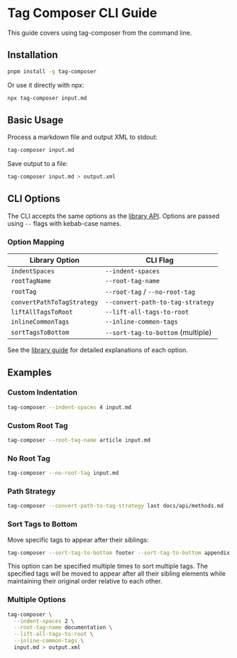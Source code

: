 # Tag Composer CLI Guide

This guide covers using tag-composer from the command line.

## Installation

```bash
pnpm install -g tag-composer
```

Or use it directly with npx:

```bash
npx tag-composer input.md
```

## Basic Usage

Process a markdown file and output XML to stdout:

```bash
tag-composer input.md
```

Save output to a file:

```bash
tag-composer input.md > output.xml
```

## CLI Options

The CLI accepts the same options as the [library API](./lib.md#options). Options are passed using `--` flags with kebab-case names.

### Option Mapping

| Library Option             | CLI Flag                          |
| -------------------------- | --------------------------------- |
| `indentSpaces`             | `--indent-spaces`                 |
| `rootTagName`              | `--root-tag-name`                 |
| `rootTag`                  | `--root-tag` / `--no-root-tag`    |
| `convertPathToTagStrategy` | `--convert-path-to-tag-strategy`  |
| `liftAllTagsToRoot`        | `--lift-all-tags-to-root`         |
| `inlineCommonTags`         | `--inline-common-tags`            |
| `sortTagsToBottom`         | `--sort-tag-to-bottom` (multiple) |

See the [library guide](./lib.md#options) for detailed explanations of each option.

## Examples

### Custom Indentation

```bash
tag-composer --indent-spaces 4 input.md
```

### Custom Root Tag

```bash
tag-composer --root-tag-name article input.md
```

### No Root Tag

```bash
tag-composer --no-root-tag input.md
```

### Path Strategy

```bash
tag-composer --convert-path-to-tag-strategy last docs/api/methods.md
```

### Sort Tags to Bottom

Move specific tags to appear after their siblings:

```bash
tag-composer --sort-tag-to-bottom footer --sort-tag-to-bottom appendix input.md
```

This option can be specified multiple times to sort multiple tags. The specified tags will be moved to appear after all their sibling elements while maintaining their original order relative to each other.

### Multiple Options

```bash
tag-composer \
  --indent-spaces 2 \
  --root-tag-name documentation \
  --lift-all-tags-to-root \
  --inline-common-tags \
  input.md > output.xml
```
